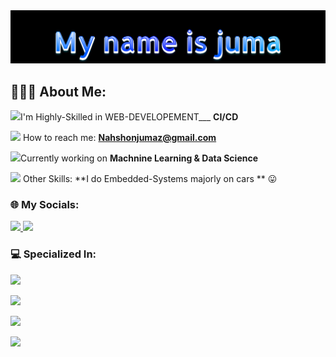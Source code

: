 
<img src="./header.png"/>

<h2 align="left">👨🏻‍💻 About Me:</h2>

<img height="20" src="https://acegif.com/wp-content/uploads/2020/b72nv6/partyparrt-30.gif">I'm Highly-Skilled in WEB-DEVELOPEMENT___ **CI/CD** <br>

<img height="20" src="https://acegif.com/wp-content/uploads/2020/b72nv6/partyparrt-30.gif"> How to reach me: **Nahshonjumaz@gmail.com**<br>

<img height="20" src="https://acegif.com/wp-content/uploads/2020/b72nv6/partyparrt-30.gif">Currently working on **Machnine Learning & Data Science** <br>

<img height="20" src="https://acegif.com/wp-content/uploads/2020/b72nv6/partyparrt-30.gif"> Other Skills: **I do Embedded-Systems majorly on cars ** 😛<br>

### 🌐 My Socials:
<p>
  <a href="https://linkedin.com/in/nashon-juma">
    <img src="https://skillicons.dev/icons?i=linkedin" />
  </a>
  <a href="https://twitter.com/nashon-juma">
    <img src="https://skillicons.dev/icons?i=twitter" />
  </a>
</p>


### 💻 Specialized In:

<p>
    <img src="https://skillicons.dev/icons?i=js,ts,py,react,redux" />
</p>
<p>
    <img src="https://skillicons.dev/icons?i=firebase,supabase,nodejs,fastapi,bun" />
</p>
</p>
<p>
    <img src="https://skillicons.dev/icons?i=mongodb,postgres,prisma,redis,nginx" />
</p>
</p>
<p>
    <img src="https://skillicons.dev/icons?i=aws,gcp,tensorflow,bash,figma" />
</p>
<!-- <img height="120" alt="Thanks for visiting me" width="100%" src="https://raw.githubusercontent.com/BrunnerLivio/brunnerlivio/master/images/marquee.svg" />

<!-- Profile Visits Count -->
<!-- <img src="https://komarev.com/ghpvc/?username=hassancodess&color=blueviolet&style=flat"> -->
